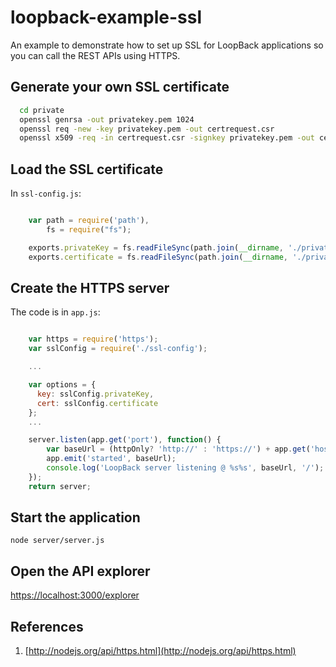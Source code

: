 # loopback-example-ssl

An example to demonstrate how to set up SSL for LoopBack applications so you can call the REST APIs using HTTPS.

## Generate your own SSL certificate

```sh
  cd private
  openssl genrsa -out privatekey.pem 1024
  openssl req -new -key privatekey.pem -out certrequest.csr
  openssl x509 -req -in certrequest.csr -signkey privatekey.pem -out certificate.pem
```

## Load the SSL certificate

In `ssl-config.js`:

```js

    var path = require('path'),
        fs = require("fs");

    exports.privateKey = fs.readFileSync(path.join(__dirname, './private/privatekey.pem')).toString();
    exports.certificate = fs.readFileSync(path.join(__dirname, './private/certificate.pem')).toString();
```

## Create the HTTPS server

The code is in `app.js`:

```js

    var https = require('https');
    var sslConfig = require('./ssl-config');

    ...

    var options = {
      key: sslConfig.privateKey,
      cert: sslConfig.certificate
    };
    ...

    server.listen(app.get('port'), function() {
        var baseUrl = (httpOnly? 'http://' : 'https://') + app.get('host') + ':' + app.get('port');
        app.emit('started', baseUrl);
        console.log('LoopBack server listening @ %s%s', baseUrl, '/');
    });
    return server;
```

## Start the application

    node server/server.js

## Open the API explorer

[https://localhost:3000/explorer](https://localhost:3000/explorer)

## References

1. [http://nodejs.org/api/https.html](http://nodejs.org/api/https.html)

